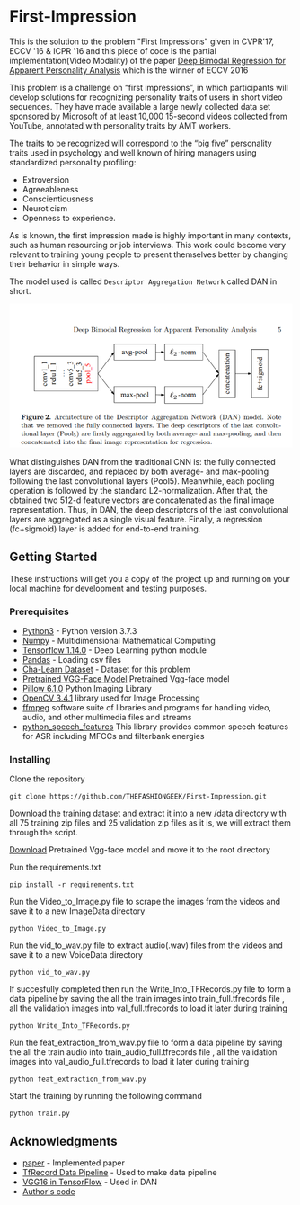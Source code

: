 # First-Impression

This is the solution to the problem "First Impressions" given in CVPR'17, ECCV '16 & ICPR '16 and this piece of code is the partial implementation(Video Modality) of the paper [Deep Bimodal Regression for Apparent Personality Analysis](https://cs.nju.edu.cn/wujx/paper/eccvw16_APA.pdf) which is the winner of ECCV 2016

This problem is a challenge on “first impressions”, in which participants will develop solutions for recognizing personality traits of users in short video sequences. They have made available a large newly collected data set sponsored by Microsoft of at least 10,000 15-second videos collected from YouTube, annotated with personality traits by AMT workers. 

The traits to be recognized will correspond to the “big five” personality traits used in psychology and well known of hiring managers using standardized personality profiling:
* Extroversion
* Agreeableness
* Conscientiousness
* Neuroticism
* Openness to experience.

As is known, the first impression made is highly important in many contexts, such as human resourcing or job interviews. This work could become very relevant to training young people to present themselves better by changing their behavior in simple ways.

The model used is called `Descriptor Aggregation Network` called DAN in short.

![Model Archi](Images/Dan_model.PNG)

What distinguishes DAN from the traditional CNN is: the fully connected layers are discarded, and replaced by both average- and max-pooling following the last convolutional layers (Pool5). Meanwhile, each pooling operation is followed by the standard L2-normalization. After that, the obtained two 512-d feature vectors are concatenated as the final image representation. Thus, in DAN, the deep descriptors of the last convolutional layers are aggregated as a single visual feature. Finally, a regression (fc+sigmoid) layer is added for end-to-end training.



## Getting Started 

These instructions will get you a copy of the project up and running on your local machine for development and testing purposes.

### Prerequisites

* [Python3](https://www.python.org/downloads/release/python-373/) - Python version 3.7.3
* [Numpy](http://www.numpy.org/) - Multidimensional Mathematical Computing
* [Tensorflow 1.14.0](https://www.tensorflow.org/) - Deep Learning python module
* [Pandas](https://pandas.pydata.org/) - Loading csv files
* [Cha-Learn Dataset](http://chalearnlap.cvc.uab.es/dataset/24/description/) - Dataset for this problem
* [Pretrained VGG-Face Model](http://www.vlfeat.org/matconvnet/models/vgg-face.mat) Pretrained Vgg-face model
* [Pillow 6.1.0](https://pypi.org/project/Pillow/) Python Imaging Library
* [OpenCV 3.4.1](https://breakthrough.github.io/Installing-OpenCV/)  library used for Image Processing
* [ffmpeg](https://ffmpeg.zeranoe.com/builds/ ) software suite of libraries and programs for handling video, audio, and other multimedia 
files and streams
* [python_speech_features](https://pypi.org/project/python_speech_features/) This library provides common speech features for ASR including MFCCs and filterbank energies

### Installing

Clone the repository

```
git clone https://github.com/THEFASHIONGEEK/First-Impression.git
```

Download the training dataset and extract it into a new /data directory with all 75 training zip files and 25 validation zip files as it is, we will extract them through the script.

[Download](http://www.vlfeat.org/matconvnet/models/vgg-face.mat) Pretrained Vgg-face model and move it to the root directory

Run the requirements.txt 

```
pip install -r requirements.txt
```
Run the Video_to_Image.py file to scrape the images from the videos and save it to a new ImageData directory

```
python Video_to_Image.py
```

Run the vid_to_wav.py file to extract audio(.wav) files from the videos and save it to a new VoiceData directory

```
python vid_to_wav.py
```
If succesfully completed then run the Write_Into_TFRecords.py file to form a data pipeline by saving the all the train images into train_full.tfrecords file , all the validation images into val_full.tfrecords to load it later during training

```
python Write_Into_TFRecords.py
```
Run the feat_extraction_from_wav.py file to form a data pipeline by saving the all the train audio into train_audio_full.tfrecords file , all the validation images into val_audio_full.tfrecords to load it later during training

```
python feat_extraction_from_wav.py
```

Start the training by running the following command

```
python train.py
```


## Acknowledgments

* [paper](https://cs.nju.edu.cn/wujx/paper/eccvw16_APA.pdf) - Implemented paper
* [TfRecord Data Pipeline](http://machinelearninguru.com/deep_learning/data_preparation/tfrecord/tfrecord.html#read) - Used to make data pipeline
* [VGG16 in TensorFlow](https://www.cs.toronto.edu/~frossard/post/vgg16/) - Used in DAN 
* [Author's code](https://github.com/tzzcl/ChaLearn-APA-Code#2-extract-audio-feature-from-video)
